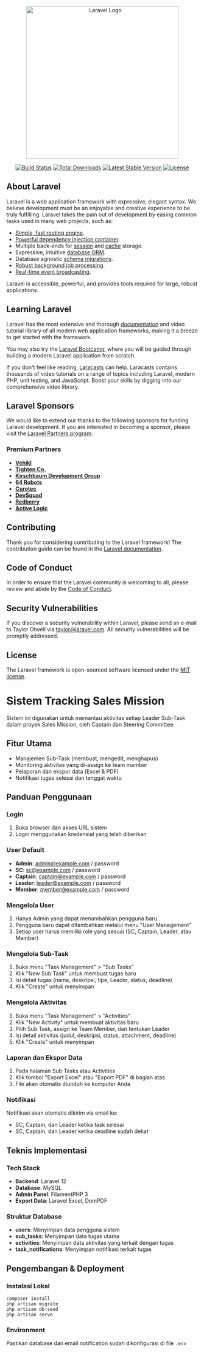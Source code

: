 <p align="center"><a href="https://laravel.com" target="_blank"><img src="https://raw.githubusercontent.com/laravel/art/master/logo-lockup/5%20SVG/2%20CMYK/1%20Full%20Color/laravel-logolockup-cmyk-red.svg" width="400" alt="Laravel Logo"></a></p>

<p align="center">
<a href="https://github.com/laravel/framework/actions"><img src="https://github.com/laravel/framework/workflows/tests/badge.svg" alt="Build Status"></a>
<a href="https://packagist.org/packages/laravel/framework"><img src="https://img.shields.io/packagist/dt/laravel/framework" alt="Total Downloads"></a>
<a href="https://packagist.org/packages/laravel/framework"><img src="https://img.shields.io/packagist/v/laravel/framework" alt="Latest Stable Version"></a>
<a href="https://packagist.org/packages/laravel/framework"><img src="https://img.shields.io/packagist/l/laravel/framework" alt="License"></a>
</p>

## About Laravel

Laravel is a web application framework with expressive, elegant syntax. We believe development must be an enjoyable and creative experience to be truly fulfilling. Laravel takes the pain out of development by easing common tasks used in many web projects, such as:

- [Simple, fast routing engine](https://laravel.com/docs/routing).
- [Powerful dependency injection container](https://laravel.com/docs/container).
- Multiple back-ends for [session](https://laravel.com/docs/session) and [cache](https://laravel.com/docs/cache) storage.
- Expressive, intuitive [database ORM](https://laravel.com/docs/eloquent).
- Database agnostic [schema migrations](https://laravel.com/docs/migrations).
- [Robust background job processing](https://laravel.com/docs/queues).
- [Real-time event broadcasting](https://laravel.com/docs/broadcasting).

Laravel is accessible, powerful, and provides tools required for large, robust applications.

## Learning Laravel

Laravel has the most extensive and thorough [documentation](https://laravel.com/docs) and video tutorial library of all modern web application frameworks, making it a breeze to get started with the framework.

You may also try the [Laravel Bootcamp](https://bootcamp.laravel.com), where you will be guided through building a modern Laravel application from scratch.

If you don't feel like reading, [Laracasts](https://laracasts.com) can help. Laracasts contains thousands of video tutorials on a range of topics including Laravel, modern PHP, unit testing, and JavaScript. Boost your skills by digging into our comprehensive video library.

## Laravel Sponsors

We would like to extend our thanks to the following sponsors for funding Laravel development. If you are interested in becoming a sponsor, please visit the [Laravel Partners program](https://partners.laravel.com).

### Premium Partners

- **[Vehikl](https://vehikl.com/)**
- **[Tighten Co.](https://tighten.co)**
- **[Kirschbaum Development Group](https://kirschbaumdevelopment.com)**
- **[64 Robots](https://64robots.com)**
- **[Curotec](https://www.curotec.com/services/technologies/laravel/)**
- **[DevSquad](https://devsquad.com/hire-laravel-developers)**
- **[Redberry](https://redberry.international/laravel-development/)**
- **[Active Logic](https://activelogic.com)**

## Contributing

Thank you for considering contributing to the Laravel framework! The contribution guide can be found in the [Laravel documentation](https://laravel.com/docs/contributions).

## Code of Conduct

In order to ensure that the Laravel community is welcoming to all, please review and abide by the [Code of Conduct](https://laravel.com/docs/contributions#code-of-conduct).

## Security Vulnerabilities

If you discover a security vulnerability within Laravel, please send an e-mail to Taylor Otwell via [taylor@laravel.com](mailto:taylor@laravel.com). All security vulnerabilities will be promptly addressed.

## License

The Laravel framework is open-sourced software licensed under the [MIT license](https://opensource.org/licenses/MIT).

# Sistem Tracking Sales Mission

Sistem ini digunakan untuk memantau aktivitas setiap Leader Sub-Task dalam proyek Sales Mission, oleh Captain dan Steering Committee.

## Fitur Utama

- Manajemen Sub-Task (membuat, mengedit, menghapus)
- Monitoring aktivitas yang di-assign ke team member
- Pelaporan dan ekspor data (Excel & PDF)
- Notifikasi tugas selesai dan tenggat waktu

## Panduan Penggunaan

### Login
1. Buka browser dan akses URL sistem
2. Login menggunakan kredensial yang telah diberikan

### User Default
- **Admin**: admin@example.com / password
- **SC**: sc@example.com / password
- **Captain**: captain@example.com / password
- **Leader**: leader@example.com / password
- **Member**: member@example.com / password

### Mengelola User
1. Hanya Admin yang dapat menambahkan pengguna baru
2. Pengguna baru dapat ditambahkan melalui menu "User Management"
3. Setiap user harus memiliki role yang sesuai (SC, Captain, Leader, atau Member)

### Mengelola Sub-Task
1. Buka menu "Task Management" > "Sub Tasks"
2. Klik "New Sub Task" untuk membuat tugas baru
3. Isi detail tugas (nama, deskripsi, tipe, Leader, status, deadline)
4. Klik "Create" untuk menyimpan

### Mengelola Aktivitas
1. Buka menu "Task Management" > "Activities"
2. Klik "New Activity" untuk membuat aktivitas baru
3. Pilih Sub Task, assign ke Team Member, dan tentukan Leader
4. Isi detail aktivitas (judul, deskripsi, status, attachment, deadline)
5. Klik "Create" untuk menyimpan

### Laporan dan Ekspor Data
1. Pada halaman Sub Tasks atau Activities
2. Klik tombol "Export Excel" atau "Export PDF" di bagian atas
3. File akan otomatis diunduh ke komputer Anda

### Notifikasi
Notifikasi akan otomatis dikirim via email ke:
- SC, Captain, dan Leader ketika task selesai
- SC, Captain, dan Leader ketika deadline sudah dekat

## Teknis Implementasi

### Tech Stack

- **Backend**: Laravel 12
- **Database**: MySQL
- **Admin Panel**: FilamentPHP 3
- **Export Data**: Laravel Excel, DomPDF

### Struktur Database

- **users**: Menyimpan data pengguna sistem
- **sub_tasks**: Menyimpan data tugas utama
- **activities**: Menyimpan data aktivitas yang terkait dengan tugas
- **task_notifications**: Menyimpan notifikasi terkait tugas

## Pengembangan & Deployment

### Instalasi Lokal

```
composer install
php artisan migrate
php artisan db:seed
php artisan serve
```

### Environment

Pastikan database dan email notification sudah dikonfigurasi di file `.env`
